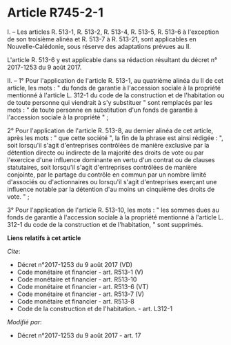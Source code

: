 # Article R745-2-1

I. – Les articles R. 513-1, R. 513-2, R. 513-4, R. 513-5, R. 513-6 à l'exception de son troisième alinéa et R. 513-7 à R.
513-21, sont applicables en Nouvelle-Calédonie, sous réserve des adaptations prévues au II.

L'article R. 513-6 y est applicable dans sa rédaction résultant du décret n° 2017-1253 du 9 août 2017.

II. – 1° Pour l'application de l'article R. 513-1, au quatrième alinéa du II de cet article, les mots : " du fonds de
garantie à l'accession sociale à la propriété mentionné à l'article L. 312-1 du code de la construction et de l'habitation ou
de toute personne qui viendrait à s'y substituer " sont remplacés par les mots : " de toute personne en substitution d'un
fonds de garantie à l'accession sociale à la propriété " ;

2° Pour l'application de l'article R. 513-8, au dernier alinéa de cet article, après les mots : " que cette société ", la fin
de la phrase est ainsi rédigée : ", soit lorsqu'il s'agit d'entreprises contrôlées de manière exclusive par la détention
directe ou indirecte de la majorité des droits de vote ou par l'exercice d'une influence dominante en vertu d'un contrat ou
de clauses statutaires, soit lorsqu'il s'agit d'entreprises contrôlées de manière conjointe, par le partage du contrôle en
commun par un nombre limité d'associés ou d'actionnaires ou lorsqu'il s'agit d'entreprises exerçant une influence notable par
la détention d'au moins un cinquième des droits de vote. " ;

3° Pour l'application de l'article R. 513-10, les mots : " les sommes dues au fonds de garantie à l'accession sociale à la
propriété mentionné à l'article L. 312-1 du code de la construction et de l'habitation, " sont supprimés.

**Liens relatifs à cet article**

_Cite_:

  - Décret n°2017-1253 du 9 août 2017 (VD)
  - Code monétaire et financier - art. R513-1 (V)
  - Code monétaire et financier - art. R513-10
  - Code monétaire et financier - art. R513-6 (VT)
  - Code monétaire et financier - art. R513-7 (V)
  - Code monétaire et financier - art. R513-8
  - Code de la construction et de l'habitation. - art. L312-1

_Modifié par_:

  - Décret n°2017-1253 du 9 août 2017 - art. 17
